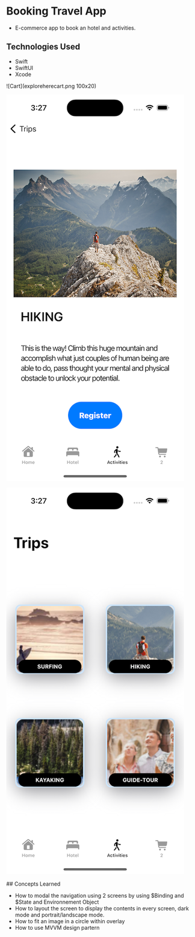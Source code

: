 #  Booking Travel App

- E-commerce app to book an hotel and activities.

## Technologies Used
- Swift
- SwiftUI
- Xcode
<p align= "center">

![Cart](exploreherecart.png 100x20)

![Detailview](exploreheredetailview.png)

![Tripview](exploreheretripview.png)
</p>
## Concepts Learned

- How to modal the navigation using 2 screens by using $Binding and $State and Environnement Object
- How to layout the screen to display the contents in every screen, dark mode and portrait/landscape mode.
- How to fit an image in a circle within overlay 
- How to use MVVM design partern

